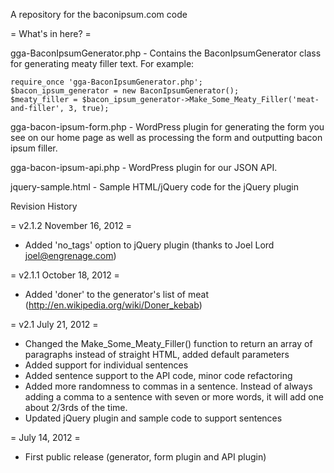 A repository for the baconipsum.com code 

= What's in here? =

gga-BaconIpsumGenerator.php - Contains the BaconIpsumGenerator class for generating meaty filler text.  For example:

	require_once 'gga-BaconIpsumGenerator.php';
	$bacon_ipsum_generator = new BaconIpsumGenerator();
	$meaty_filler = $bacon_ipsum_generator->Make_Some_Meaty_Filler('meat-and-filler', 3, true);


gga-bacon-ipsum-form.php - WordPress plugin for generating the form you see on our home page as well as processing the form and outputting bacon ipsum filler.

gga-bacon-ipsum-api.php - WordPress plugin for our JSON API.

jquery-sample.html - Sample HTML/jQuery code for the jQuery plugin


Revision History

= v2.1.2 November 16, 2012 =
* Added 'no_tags' option to jQuery plugin (thanks to Joel Lord joel@engrenage.com)

= v2.1.1 October 18, 2012 =
* Added 'doner' to the generator's list of meat (http://en.wikipedia.org/wiki/Doner_kebab)

= v2.1 July 21, 2012 =
* Changed the Make_Some_Meaty_Filler() function to return an array of paragraphs instead of straight HTML, added default parameters
* Added support for individual sentences
* Added sentence support to the API code, minor code refactoring
* Added more randomness to commas in a sentence.  Instead of always adding a 
  comma to a sentence with seven or more words, it will add one about 2/3rds of the time.
* Updated jQuery plugin and sample code to support sentences

= July 14, 2012 = 
* First public release (generator, form plugin and API plugin)

